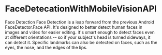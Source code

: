 # FaceDetecationWithMobileVisionAPI

Face Detection
Face Detection is a leap forward from the previous Android FaceDetector.Face API. 
It's designed to better detect human faces in images and video for easier editing.
It's smart enough to detect faces even at different orientations -- so if your subject's head is turned sideways, it can detect it.
Specific landmarks can also be detected on faces, such as the eyes, the nose, and the edges of the lips.


